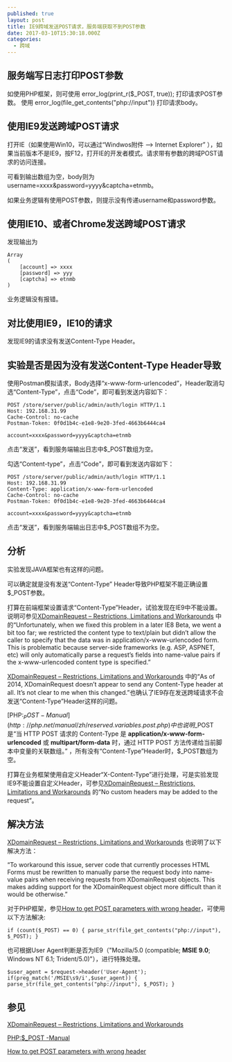 ```yaml
---
published: true
layout: post
title: IE9跨域发送POST请求，服务端获取不到POST参数
date: 2017-03-10T15:30:18.000Z
categories:
  - 跨域
---
```

## 服务端写日志打印POST参数

如使用PHP框架，则可使用 error_log(print_r($_POST, true));  打印请求POST参数。
使用 error_log(file_get_contents("php://input"))  打印请求body。

## 使用IE9发送跨域POST请求

打开IE（如果使用Win10，可以通过“Windwos附件 --> Internet Explorer” ），如果当前版本不是IE9，按F12，打开IE的开发者模式。请求带有参数的跨域POST请求的访问连接。

可看到输出数组为空，body则为username=xxxx&password=yyyy&captcha=etnmb。

如果业务逻辑有使用POST参数，则提示没有传递username和password参数。

## 使用IE10、或者Chrome发送跨域POST请求

发现输出为

    Array
	(
		[account] => xxxx
		[password] => yyy
		[captcha] => etnmb
	)

业务逻辑没有报错。

## 对比使用IE9，IE10的请求

发现IE9的请求没有发送Content-Type Header。

## 实验是否是因为没有发送Content-Type Header导致

使用Postman模拟请求，Body选择“x-www-form-urlencoded”，Header取消勾选“Content-Type”，点击“Code”，即可看到发送内容如下：

	POST /store/server/public/admin/auth/login HTTP/1.1
	Host: 192.168.31.99
	Cache-Control: no-cache
	Postman-Token: 0f0d1b4c-e1e8-9e20-3fed-4663b6444ca4

	account=xxxx&password=yyyy&captcha=etnmb

点击“发送”，看到服务端输出日志中$_POST数组为空。

勾选“Content-type”，点击“Code”，即可看到发送内容如下：

	POST /store/server/public/admin/auth/login HTTP/1.1
	Host: 192.168.31.99
	Content-Type: application/x-www-form-urlencoded
	Cache-Control: no-cache
	Postman-Token: 0f0d1b4c-e1e8-9e20-3fed-4663b6444ca4

	account=xxxx&password=yyyy&captcha=etnmb

点击“发送”，看到服务端输出日志中$_POST数组不为空。

## 分析

实验发现JAVA框架也有这样的问题。

可以确定就是没有发送“Content-Type” Header导致PHP框架不能正确设置$_POST参数。

打算在前端框架设置请求“Content-Type”Header，试验发现在IE9中不能设置。说明可参见[XDomainRequest – Restrictions, Limitations and Workarounds](https://blogs.msdn.microsoft.com/ieinternals/2010/05/13/xdomainrequest-restrictions-limitations-and-workarounds/) 中的“Unfortunately, when we fixed this problem in a later IE8 Beta, we went a bit too far; we restricted the content type to text/plain but didn’t allow the caller to specify that the data was in application/x-www-urlencoded form. This is problematic because server-side frameworks (e.g. ASP, ASPNET, etc) will only automatically parse a request’s fields into name-value pairs if the x-www-urlencoded content type is specified.”

[XDomainRequest – Restrictions, Limitations and Workarounds](https://blogs.msdn.microsoft.com/ieinternals/2010/05/13/xdomainrequest-restrictions-limitations-and-workarounds/) 中的“As of 2014, XDomainRequest doesn’t appear to send any Content-Type header at all. It’s not clear to me when this changed.”也确认了IE9存在发送跨域请求不会发送“Content-Type”Header这样的问题。

[PHP:$_POST -Manual](http://php.net/manual/zh/reserved.variables.post.php) 中也说明$_POST是“当 HTTP POST 请求的 Content-Type 是 **application/x-www-form-urlencoded** 或 **multipart/form-data** 时，通过 HTTP POST 方法传递给当前脚本中变量的关联数组。” ，所有没有“Content-Type”Header时，$_POST数组为空。

打算在业务框架使用自定义Header“X-Content-Type”进行处理，可是实验发现IE9不能设置自定义Header，可参见[XDomainRequest – Restrictions, Limitations and Workarounds](https://blogs.msdn.microsoft.com/ieinternals/2010/05/13/xdomainrequest-restrictions-limitations-and-workarounds/) 的“No custom headers may be added to the request”。

## 解决方法

[XDomainRequest – Restrictions, Limitations and Workarounds](https://blogs.msdn.microsoft.com/ieinternals/2010/05/13/xdomainrequest-restrictions-limitations-and-workarounds/) 也说明了以下解决方法：

“To workaround this issue, server code that currently processes HTML Forms must be rewritten to manually parse the request body into name-value pairs when receiving requests from XDomainRequest objects. This makes adding support for the XDomainRequest object more difficult than it would be otherwise.”

对于PHP框架，参见[How to get POST parameters with wrong header](http://stackoverflow.com/questions/8183397/how-to-get-post-parameters-with-wrong-header)，可使用以下方法解决:

`if (count($_POST) == 0)
{
    parse_str(file_get_contents("php://input"), $_POST);
}
`

也可根据User Agent判断是否为IE9（"Mozilla/5.0 (compatible; **MSIE 9.0**; Windows NT 6.1; Trident/5.0)"），进行特殊处理。

`$user_agent = $request->header('User-Agent');
if(preg_match('/MSIE\s9/i',$user_agent))
{
    parse_str(file_get_contents("php://input"), $_POST);
}
`

## 参见

[XDomainRequest – Restrictions, Limitations and Workarounds](https://blogs.msdn.microsoft.com/ieinternals/2010/05/13/xdomainrequest-restrictions-limitations-and-workarounds/)

[PHP:$_POST -Manual](http://php.net/manual/zh/reserved.variables.post.php)

[How to get POST parameters with wrong header](http://stackoverflow.com/questions/8183397/how-to-get-post-parameters-with-wrong-header)
